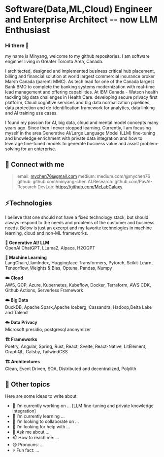 # Software(Data,ML,Cloud) Engineer and Enterprise Architect -- now LLM Enthusiast

### Hi there 👋
my name is Minyang, welcome to my github repositories. I am software enginner living in Greater Toronto Area, Canada.

I architected, designed and implemented business critical hub placement, billing and financial solution at world largest commercial insurance broker Marsh Canada (parent: MMC).  As tech lead for one of the Canada largest Bank BMO to complete the banking systems modernization with real-time lead management and offering capabilities. At IBM Canada - Watson health tackling big data challenges in Health Care. developing secure privacy first platform, Cloud cognitive services and big data normalization pipelines, data protection and de-identification framework for analytics, data linking and AI training use cases. 

I found my passion for AI, big data, cloud and mental model concepts many years ago. Since then I never stopped learning. Currently, I am focusing myself in the area Generative AI/Large Language Model (LLM) fine-tuning and knowledge enrichment with private data integration and how to leverage fine-tuned models to generate business value and assist problem-solving for an enterprise.

## 🔗 Connect with me 
> email: mychen76@gmail.com
> medium: medium.com/@mychen76
> github: github.com/minyang-chen
> AI.Research: github.com/PavAI-Research
> DevLab: https://github.com/McLabGalaxy

## ⚡Technologies 

I believe that one should not have a fixed technology stack, but should always respond to the needs and problems of the customer and business needs. Below is just an excerpt and my favorite technologies in machine learning, cloud and non-ML frameworks.

**🤖 Generative AI/ LLM**  
OpenAI ChatGPT, LLama2, Alpaca, H2OGPT 

**🤖 Machine Learning**  
LangChain,LlamIndex, Huggingface Transformers, Pytorch, Scikit-Learn, Tensorflow, Weights & Bias, Optuna, Pandas, Numpy

**☁️ Cloud**  
AWS, GCP, Azure, Kubernetes, Kubeflow, Docker, Terraform, AWS CDK, Github Actions, Serverless Framework

**☁️ Big Data**  
DuckDB, Apache Spark,Apache Iceberg, Cassandra, Hadoop,Delta Lake and Talend 

**☁️ Data Privacy**  
Microsoft presidio, postgresql anonymizer

**🏗️ Frameworks**  
Poetry, Angular, Spring, Rust, React, Svelte, React-Native, LitElement, GraphQL, Gatsby, TailwindCSS

**🏗️ Architectures**  
Clean, Event Driven, SOA, Distributed and decentralized, Polylith

## 🔭 Other topics

Here are some ideas to write about:

- 🔭 I’m currently working on ... [LLM fine-tuning and private knowledge integration]
- 🌱 I’m currently learning ...
- 👯 I’m looking to collaborate on ...
- 🤔 I’m looking for help with ...
- 💬 Ask me about ...
- 📫 How to reach me: ...
- 😄 Pronouns: ...
- ⚡ Fun fact: ...
